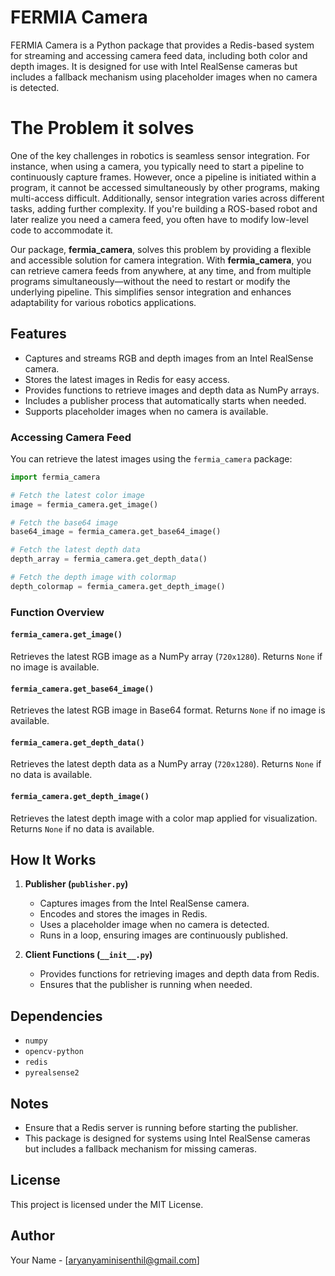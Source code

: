 # FERMIA Camera

FERMIA Camera is a Python package that provides a Redis-based system for streaming and accessing camera feed data, including both color and depth images. It is designed for use with Intel RealSense cameras but includes a fallback mechanism using placeholder images when no camera is detected.

# The Problem it solves 
One of the key challenges in robotics is seamless sensor integration. For instance, when using a camera, you typically need to start a pipeline to continuously capture frames. However, once a pipeline is initiated within a program, it cannot be accessed simultaneously by other programs, making multi-access difficult. Additionally, sensor integration varies across different tasks, adding further complexity. If you're building a ROS-based robot and later realize you need a camera feed, you often have to modify low-level code to accommodate it.  

Our package, **fermia_camera**, solves this problem by providing a flexible and accessible solution for camera integration. With **fermia_camera**, you can retrieve camera feeds from anywhere, at any time, and from multiple programs simultaneously—without the need to restart or modify the underlying pipeline. This simplifies sensor integration and enhances adaptability for various robotics applications. 

## Features
- Captures and streams RGB and depth images from an Intel RealSense camera.
- Stores the latest images in Redis for easy access.
- Provides functions to retrieve images and depth data as NumPy arrays.
- Includes a publisher process that automatically starts when needed.
- Supports placeholder images when no camera is available.

### Accessing Camera Feed
You can retrieve the latest images using the `fermia_camera` package:

```python
import fermia_camera

# Fetch the latest color image
image = fermia_camera.get_image()

# Fetch the base64 image 
base64_image = fermia_camera.get_base64_image()

# Fetch the latest depth data
depth_array = fermia_camera.get_depth_data()

# Fetch the depth image with colormap
depth_colormap = fermia_camera.get_depth_image()
```

### Function Overview

#### `fermia_camera.get_image()`
Retrieves the latest RGB image as a NumPy array (`720x1280`). Returns `None` if no image is available.

#### `fermia_camera.get_base64_image()`
Retrieves the latest RGB image in Base64 format. Returns `None` if no image is available.

#### `fermia_camera.get_depth_data()`
Retrieves the latest depth data as a NumPy array (`720x1280`). Returns `None` if no data is available.

#### `fermia_camera.get_depth_image()`
Retrieves the latest depth image with a color map applied for visualization. Returns `None` if no data is available.

## How It Works
1. **Publisher (`publisher.py`)**
   - Captures images from the Intel RealSense camera.
   - Encodes and stores the images in Redis.
   - Uses a placeholder image when no camera is detected.
   - Runs in a loop, ensuring images are continuously published.

2. **Client Functions (`__init__.py`)**
   - Provides functions for retrieving images and depth data from Redis.
   - Ensures that the publisher is running when needed.

## Dependencies
- `numpy`
- `opencv-python`
- `redis`
- `pyrealsense2`

## Notes
- Ensure that a Redis server is running before starting the publisher.
- This package is designed for systems using Intel RealSense cameras but includes a fallback mechanism for missing cameras.

## License
This project is licensed under the MIT License.

## Author
Your Name - [aryanyaminisenthil@gmail.com]
